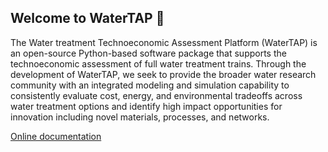 ## Welcome to WaterTAP 👋

The Water treatment Technoeconomic Assessment Platform (WaterTAP) is an open-source Python-based software package that
supports the technoeconomic assessment of full water treatment trains. Through the development of WaterTAP, we seek to
provide the broader water research community with an integrated modeling and simulation capability to consistently evaluate
cost, energy, and environmental tradeoffs across water treatment options and identify high impact opportunities for innovation
including novel materials, processes, and networks.

[Online documentation](https://watertap.readthedocs.io/)
